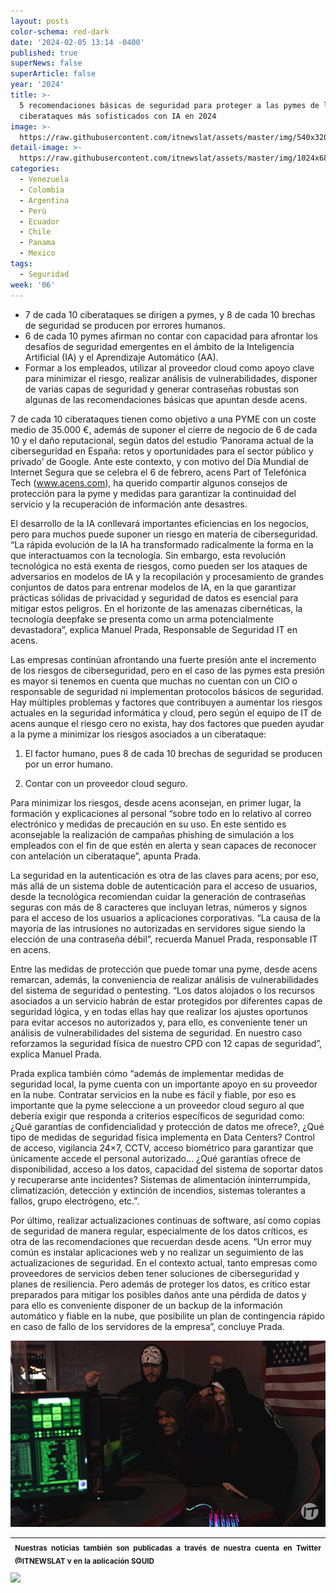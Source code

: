 ```yaml
---
layout: posts
color-schema: red-dark
date: '2024-02-05 13:14 -0400'
published: true
superNews: false
superArticle: false
year: '2024'
title: >-
  5 recomendaciones básicas de seguridad para proteger a las pymes de los
  ciberataques más sofisticados con IA en 2024
image: >-
  https://raw.githubusercontent.com/itnewslat/assets/master/img/540x320/Hacker-celebrando-p.jpg
detail-image: >-
  https://raw.githubusercontent.com/itnewslat/assets/master/img/1024x680/Hacker-celebrando-g.jpg
categories:
  - Venezuela
  - Colombia
  - Argentina
  - Perú
  - Ecuador
  - Chile
  - Panama
  - Mexico
tags:
  - Seguridad
week: '06'
---
```

- 7 de cada 10 ciberataques se dirigen a pymes, y 8 de cada 10 brechas de seguridad se producen por errores humanos.
- 6 de cada 10 pymes afirman no contar con capacidad para afrontar los desafíos de seguridad emergentes en el ámbito de la Inteligencia Artificial (IA) y el Aprendizaje Automático (AA).
- Formar a los empleados, utilizar al proveedor cloud como apoyo clave para minimizar el riesgo, realizar análisis de vulnerabilidades, disponer de varias capas de seguridad y generar contraseñas robustas son algunas de las recomendaciones básicas que apuntan desde acens.

7 de cada 10 ciberataques tienen como objetivo a una PYME con un coste medio de 35.000 €, además de suponer el cierre de negocio de 6 de cada 10 y el daño reputacional, según datos del estudio ‘Panorama actual de la ciberseguridad en España: retos y oportunidades para el sector público y privado’ de Google. Ante este contexto, y con motivo del Día Mundial de Internet Segura que se celebra el 6 de febrero, acens Part of Telefónica Tech (www.acens.com), ha querido compartir algunos consejos de protección para la pyme y medidas para garantizar la continuidad del servicio y la recuperación de información ante desastres.

El desarrollo de la IA conllevará importantes eficiencias en los negocios, pero para muchos puede suponer un riesgo en materia de ciberseguridad. “La rápida evolución de la IA ha transformado radicalmente la forma en la que interactuamos con la tecnología. Sin embargo, esta revolución tecnológica no está exenta de riesgos, como pueden ser los ataques de adversarios en modelos de IA y la recopilación y procesamiento de grandes conjuntos de datos para entrenar modelos de IA, en la que garantizar prácticas sólidas de privacidad y seguridad de datos es esencial para mitigar estos peligros. En el horizonte de las amenazas cibernéticas, la tecnología deepfake se presenta como un arma potencialmente devastadora”, explica Manuel Prada, Responsable de Seguridad IT en acens.

Las empresas continúan afrontando una fuerte presión ante el incremento de los riesgos de ciberseguridad, pero en el caso de las pymes esta presión es mayor si tenemos en cuenta que muchas no cuentan con un CIO o responsable de seguridad ni implementan protocolos básicos de seguridad. Hay múltiples problemas y factores que contribuyen a aumentar los riesgos actuales en la seguridad informática y cloud, pero según el equipo de IT de acens aunque el riesgo cero no exista, hay dos factores que pueden ayudar a la pyme a minimizar los riesgos asociados a un ciberataque:

1. El factor humano, pues 8 de cada 10 brechas de seguridad se producen por un error humano.

2. Contar con un proveedor cloud seguro.

Para minimizar los riesgos, desde acens aconsejan, en primer lugar, la formación y explicaciones al personal “sobre todo en lo relativo al correo electrónico y medidas de precaución en su uso. En este sentido es aconsejable la realización de campañas phishing de simulación a los empleados con el fin de que estén en alerta y sean capaces de reconocer con antelación un ciberataque”, apunta Prada.

La seguridad en la autenticación es otra de las claves para acens; por eso, más allá de un sistema doble de autenticación para el acceso de usuarios, desde la tecnológica recomiendan cuidar la generación de contraseñas seguras con más de 8 caracteres que incluyan letras, números y signos para el acceso de los usuarios a aplicaciones corporativas. “La causa de la mayoría de las intrusiones no autorizadas en servidores sigue siendo la elección de una contraseña débil”, recuerda Manuel Prada, responsable IT en acens.

Entre las medidas de protección que puede tomar una pyme, desde acens remarcan, además, la conveniencia de realizar análisis de vulnerabilidades del sistema de seguridad o pentesting. “Los datos alojados o los recursos asociados a un servicio habrán de estar protegidos por diferentes capas de seguridad lógica, y en todas ellas hay que realizar los ajustes oportunos para evitar accesos no autorizados y, para ello, es conveniente tener un análisis de vulnerabilidades del sistema de seguridad. En nuestro caso reforzamos la seguridad física de nuestro CPD con 12 capas de seguridad”, explica Manuel Prada.

Prada explica también cómo “además de implementar medidas de seguridad local, la pyme cuenta con un importante apoyo en su proveedor en la nube. Contratar servicios en la nube es fácil y fiable, por eso es importante que la pyme seleccione a un proveedor cloud seguro al que debería exigir que responda a criterios específicos de seguridad como: ¿Qué garantías de confidencialidad y protección de datos me ofrece?, ¿Qué tipo de medidas de seguridad física implementa en Data Centers? Control de acceso, vigilancia 24×7, CCTV, acceso biométrico para garantizar que únicamente accede el personal autorizado… ¿Qué garantías ofrece de disponibilidad, acceso a los datos, capacidad del sistema de soportar datos y recuperarse ante incidentes? Sistemas de alimentación ininterrumpida, climatización, detección y extinción de incendios, sistemas tolerantes a fallos, grupo electrógeno, etc.”.

Por último, realizar actualizaciones continuas de software, así como copias de seguridad de manera regular, especialmente de los datos críticos, es otra de las recomendaciones que recuerdan desde acens. “Un error muy común es instalar aplicaciones web y no realizar un seguimiento de las actualizaciones de seguridad. En el contexto actual, tanto empresas como proveedores de servicios deben tener soluciones de ciberseguridad y planes de resiliencia. Pero además de proteger los datos, es crítico estar preparados para mitigar los posibles daños ante una pérdida de datos y para ello es conveniente disponer de un backup de la información automático y fiable en la nube, que posibilite un plan de contingencia rápido en caso de fallo de los servidores de la empresa”, concluye Prada.

![](https://raw.githubusercontent.com/itnewslat/assets/master/img/540x320/Hacker-celebrando-p.jpg)

<table style="height: 42px;" width="569">
<tbody>
<tr>
<td style="text-align: justify;"><sub><strong>Nuestras noticias también son publicadas a través de nuestra cuenta en Twitter <a href="https://twitter.com/itnewslat?lang=es">@ITNEWSLAT</a> y en la aplicación <a href="https://squidapp.co/en/">SQUID</a></strong></sub></td>
</tr>
</tbody>
</table>

<img src="https://tracker.metricool.com/c3po.jpg?hash=56f88a41e39ab42c063cc51676587a04"/>
